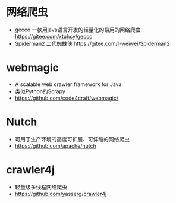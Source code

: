 # 网络爬虫

- gecco 一款用java语言开发的轻量化的易用的网络爬虫 https://gitee.com/xtuhcy/gecco
- Spiderman2 二代蜘蛛侠 https://gitee.com/l-weiwei/Spiderman2

# webmagic 

- A scalable web crawler framework for Java
- 类似Python的Scrapy
- https://github.com/code4craft/webmagic/ 

# Nutch

- 可用于生产环境的高度可扩展、可伸缩的网络爬虫
- https://github.com/apache/nutch

# crawler4j

- 轻量级多线程网络爬虫
- https://github.com/yasserg/crawler4j